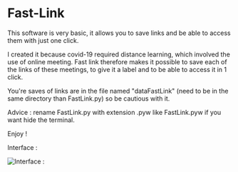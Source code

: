 # Fast-Link

This software is very basic, it allows you to save links and be able to access them with just one click.

I created it because covid-19 required distance learning, which involved the use of online meeting. Fast link therefore makes it possible to save each of the links of these meetings, to give it a label and to be able to access it in 1 click.

You're saves of links are in the file named "dataFastLink" (need to be in the same directory than FastLink.py) so be cautious with it.

Advice : rename FastLink.py with extension .pyw like FastLink.pyw if you want hide the terminal.

Enjoy !




Interface :

![Interface : ](https://user-images.githubusercontent.com/61197119/113416265-3f020400-93c1-11eb-95e7-477a4a9fafeb.png)
